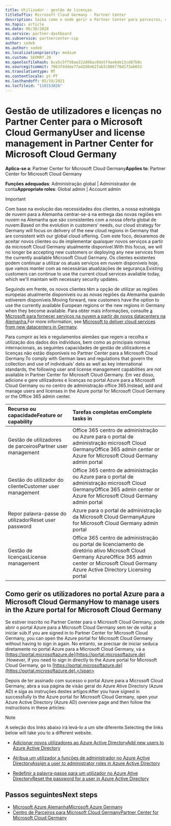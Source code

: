 ```yaml
---
title: Utilizador - gestão de licenças
titleSuffix: Microsoft Cloud Germany - Partner Center
description: Saiba como e onde gerir o Partner Center para parceiros, clientes e licenças da Microsoft Cloud Germany, bem como resets de password.
ms.topic: article
ms.date: 06/30/2020
ms.service: partner-dashboard
ms.subservice: partnercenter-csp
author: sodeb
ms.author: sodeb
ms.localizationpriority: medium
ms.custom: SEOMAY.20
ms.openlocfilehash: bca5c5ff58ae222d06ac0de5f4aebde13cd87b0c
ms.sourcegitcommit: 7063fdddee77ad2d8e627ab3c806f76d173ab652
ms.translationtype: MT
ms.contentlocale: pt-PT
ms.lasthandoff: 05/19/2021
ms.locfileid: "110153026"
---
```

# <a name="user-and-license-management-in-partner-center-for-microsoft-cloud-germany"></a><span data-ttu-id="c22e5-103">Gestão de utilizadores e licenças no Partner Center para o Microsoft Cloud Germany</span><span class="sxs-lookup"><span data-stu-id="c22e5-103">User and license management in Partner Center for Microsoft Cloud Germany</span></span>

<span data-ttu-id="c22e5-104">**Aplica-se a**: Partner Center for Microsoft Cloud Germany</span><span class="sxs-lookup"><span data-stu-id="c22e5-104">**Applies to**: Partner Center for Microsoft Cloud Germany</span></span>

<span data-ttu-id="c22e5-105">**Funções adequadas**: Administração global | Administrador de conta</span><span class="sxs-lookup"><span data-stu-id="c22e5-105">**Appropriate roles**: Global admin | Account admin</span></span>

> [!IMPORTANT]
> <span data-ttu-id="c22e5-106">Com base na evolução das necessidades dos clientes, a nossa estratégia de nuvem para a Alemanha centrar-se-á na entrega das novas regiões em nuvem na Alemanha que são consistentes com a nossa oferta global de nuvem.</span><span class="sxs-lookup"><span data-stu-id="c22e5-106">Based on the evolution in customers' needs, our cloud strategy for Germany will focus on delivery of the new cloud regions in Germany that are consistent with our global cloud offering.</span></span> <span data-ttu-id="c22e5-107">Com este foco, deixaremos de aceitar novos clientes ou de implementar quaisquer novos serviços a partir da microsoft Cloud Germany atualmente disponível.</span><span class="sxs-lookup"><span data-stu-id="c22e5-107">With this focus, we will no longer be accepting new customers or deploying any new services from the currently available Microsoft Cloud Germany.</span></span> <span data-ttu-id="c22e5-108">Os clientes existentes podem continuar a utilizar os atuais serviços em nuvem disponíveis hoje, que vamos manter com as necessárias atualizações de segurança.</span><span class="sxs-lookup"><span data-stu-id="c22e5-108">Existing customers can continue to use the current cloud services available today, which we'll maintain with necessary security updates.</span></span>
>  
> <span data-ttu-id="c22e5-109">Seguindo em frente, os novos clientes têm a opção de utilizar as regiões europeias atualmente disponíveis ou as novas regiões da Alemanha quando estiverem disponíveis.</span><span class="sxs-lookup"><span data-stu-id="c22e5-109">Moving forward, new customers have the option to use the currently available European regions or the new regions in Germany when they become available.</span></span> <span data-ttu-id="c22e5-110">Para obter mais informações, consulte [a Microsoft para fornecer serviços na nuvem a partir de novos datacenters na Alemanha.](https://news.microsoft.com/europe/2018/08/31/microsoft-to-deliver-cloud-services-from-new-datacentres-in-germany-in-2019-to-meet-evolving-customer-needs/)</span><span class="sxs-lookup"><span data-stu-id="c22e5-110">For more information, see [Microsoft to deliver cloud services from new datacenters in Germany](https://news.microsoft.com/europe/2018/08/31/microsoft-to-deliver-cloud-services-from-new-datacentres-in-germany-in-2019-to-meet-evolving-customer-needs/).</span></span>

<span data-ttu-id="c22e5-111">Para cumprir as leis e regulamentos alemães que regem a recolha e utilização dos dados dos indivíduos, bem como as principais normas internacionais, as seguintes capacidades de gestão de utilizadores e licenças não estão disponíveis no Partner Center para a Microsoft Cloud Germany.</span><span class="sxs-lookup"><span data-stu-id="c22e5-111">To comply with German laws and regulations that govern the collection and use of individuals' data as well as key international standards, the following user and license management capabilities are not available in Partner Center for Microsoft Cloud Germany.</span></span> <span data-ttu-id="c22e5-112">Em vez disso, adicione e gere utilizadores e licenças no portal Azure para a Microsoft Cloud Germany ou no centro de administração office 365.</span><span class="sxs-lookup"><span data-stu-id="c22e5-112">Instead, add and manage users and licenses in the Azure portal for Microsoft Cloud Germany or the Office 365 admin center.</span></span>

<span data-ttu-id="c22e5-113">Recurso ou capacidade</span><span class="sxs-lookup"><span data-stu-id="c22e5-113">Feature or capability</span></span> | <span data-ttu-id="c22e5-114">Tarefas completas em</span><span class="sxs-lookup"><span data-stu-id="c22e5-114">Complete tasks in</span></span>
:--- | :---
<span data-ttu-id="c22e5-115">Gestão de utilizadores de parceiros</span><span class="sxs-lookup"><span data-stu-id="c22e5-115">Partner user management</span></span> | <span data-ttu-id="c22e5-116">Office 365 centro de administração ou Azure para o portal de administração microsoft Cloud Germany</span><span class="sxs-lookup"><span data-stu-id="c22e5-116">Office 365 admin center or Azure for Microsoft Cloud Germany admin portal</span></span>
<span data-ttu-id="c22e5-117">Gestão do utilizador do cliente</span><span class="sxs-lookup"><span data-stu-id="c22e5-117">Customer user management</span></span> | <span data-ttu-id="c22e5-118">Office 365 centro de administração ou Azure para o portal de administração microsoft Cloud Germany</span><span class="sxs-lookup"><span data-stu-id="c22e5-118">Office 365 admin center or Azure for Microsoft Cloud Germany admin portal</span></span>
<span data-ttu-id="c22e5-119">Repor palavra-passe do utilizador</span><span class="sxs-lookup"><span data-stu-id="c22e5-119">Reset user password</span></span> | <span data-ttu-id="c22e5-120">Azure para o portal de administração da Microsoft Cloud Germany</span><span class="sxs-lookup"><span data-stu-id="c22e5-120">Azure for Microsoft Cloud Germany admin portal</span></span>
<span data-ttu-id="c22e5-121">Gestão de licenças</span><span class="sxs-lookup"><span data-stu-id="c22e5-121">License management</span></span> | <span data-ttu-id="c22e5-122">Office 365 centro de administração ou portal de licenciamento de diretório ativo Microsoft Cloud Germany Azure</span><span class="sxs-lookup"><span data-stu-id="c22e5-122">Office 365 admin center or Microsoft Cloud Germany Azure Active Directory Licensing portal</span></span>

## <a name="how-to-manage-users-in-the-azure-portal-for-microsoft-cloud-germany"></a><span data-ttu-id="c22e5-123">Como gerir os utilizadores no portal Azure para a Microsoft Cloud Germany</span><span class="sxs-lookup"><span data-stu-id="c22e5-123">How to manage users in the Azure portal for Microsoft Cloud Germany</span></span> 

<span data-ttu-id="c22e5-124">Se estiver inscrito no Partner Center para o Microsoft Cloud Germany, pode abrir o portal Azure para a Microsoft Cloud Germany sem ter de voltar a iniciar súb.</span><span class="sxs-lookup"><span data-stu-id="c22e5-124">If you are signed in to Partner Center for Microsoft Cloud Germany, you can open the Azure portal for Microsoft Cloud Germany without having to sign in again.</span></span> <span data-ttu-id="c22e5-125">No entanto, se precisar de iniciar seduca diretamente no portal Azure para a Microsoft Cloud Germany, vá a [https://portal.microsoftazure.de](https://portal.microsoftazure.de) .</span><span class="sxs-lookup"><span data-stu-id="c22e5-125">However, if you need to sign in directly to the Azure portal for Microsoft Cloud Germany, go to [https://portal.microsoftazure.de](https://portal.microsoftazure.de).</span></span> 

<span data-ttu-id="c22e5-126">Depois de ter assinado com sucesso o portal Azure para a Microsoft Cloud Germany, abra a sua página de visão geral do Azure Ative Directory (Azure AD) e siga as instruções destes artigos:</span><span class="sxs-lookup"><span data-stu-id="c22e5-126">After you have signed in successfully to the Azure portal for Microsoft Cloud Germany, open your Azure Active Directory (Azure AD) overview page and then follow the instructions in these articles:</span></span>

> [!NOTE]  
> <span data-ttu-id="c22e5-127">A seleção dos links abaixo irá levá-lo a um site diferente.</span><span class="sxs-lookup"><span data-stu-id="c22e5-127">Selecting the links below will take you to a different website.</span></span>

-  [<span data-ttu-id="c22e5-128">Adicionar novos utilizadores ao Azure Active Directory</span><span class="sxs-lookup"><span data-stu-id="c22e5-128">Add new users to Azure Active Directory</span></span>](/azure/active-directory/active-directory-users-create-azure-portal)

-  [<span data-ttu-id="c22e5-129">Atribua um utilizador a funções de administrador no Azure Active Directory</span><span class="sxs-lookup"><span data-stu-id="c22e5-129">Assign a user to administrator roles in Azure Active Directory</span></span>](/azure/active-directory/active-directory-users-assign-role-azure-portal)

-  [<span data-ttu-id="c22e5-130">Redefinir a palavra-passe para um utilizador no Azure Ative Directory</span><span class="sxs-lookup"><span data-stu-id="c22e5-130">Reset the password for a user in Azure Active Directory</span></span>](/azure/active-directory/active-directory-users-reset-password-azure-portal)

## <a name="next-steps"></a><span data-ttu-id="c22e5-131">Passos seguintes</span><span class="sxs-lookup"><span data-stu-id="c22e5-131">Next steps</span></span>

-  [<span data-ttu-id="c22e5-132">Microsoft Azure Alemanha</span><span class="sxs-lookup"><span data-stu-id="c22e5-132">Microsoft Azure Germany</span></span>](https://azure.microsoft.com/global-infrastructure/germany/)
-  [<span data-ttu-id="c22e5-133">Centro de Parceiros para Microsoft Cloud Germany</span><span class="sxs-lookup"><span data-stu-id="c22e5-133">Partner Center for Microsoft Cloud Germany</span></span>](partner-center-for-microsoft-cloud-germany.md)